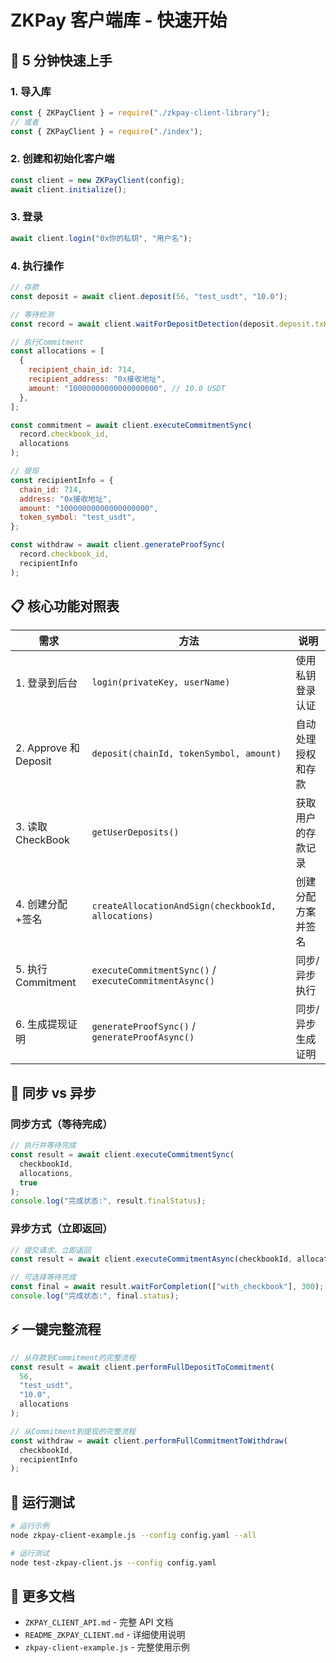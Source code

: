 # ZKPay 客户端库 - 快速开始

## 🚀 5 分钟快速上手

### 1. 导入库

```javascript
const { ZKPayClient } = require("./zkpay-client-library");
// 或者
const { ZKPayClient } = require("./index");
```

### 2. 创建和初始化客户端

```javascript
const client = new ZKPayClient(config);
await client.initialize();
```

### 3. 登录

```javascript
await client.login("0x你的私钥", "用户名");
```

### 4. 执行操作

```javascript
// 存款
const deposit = await client.deposit(56, "test_usdt", "10.0");

// 等待检测
const record = await client.waitForDepositDetection(deposit.deposit.txHash, 56);

// 执行Commitment
const allocations = [
  {
    recipient_chain_id: 714,
    recipient_address: "0x接收地址",
    amount: "10000000000000000000", // 10.0 USDT
  },
];

const commitment = await client.executeCommitmentSync(
  record.checkbook_id,
  allocations
);

// 提现
const recipientInfo = {
  chain_id: 714,
  address: "0x接收地址",
  amount: "10000000000000000000",
  token_symbol: "test_usdt",
};

const withdraw = await client.generateProofSync(
  record.checkbook_id,
  recipientInfo
);
```

## 📋 核心功能对照表

| 需求                  | 方法                                                   | 说明               |
| --------------------- | ------------------------------------------------------ | ------------------ |
| 1. 登录到后台         | `login(privateKey, userName)`                          | 使用私钥登录认证   |
| 2. Approve 和 Deposit | `deposit(chainId, tokenSymbol, amount)`                | 自动处理授权和存款 |
| 3. 读取 CheckBook     | `getUserDeposits()`                                    | 获取用户的存款记录 |
| 4. 创建分配+签名      | `createAllocationAndSign(checkbookId, allocations)`    | 创建分配方案并签名 |
| 5. 执行 Commitment    | `executeCommitmentSync()` / `executeCommitmentAsync()` | 同步/异步执行      |
| 6. 生成提现证明       | `generateProofSync()` / `generateProofAsync()`         | 同步/异步生成证明  |

## 🔄 同步 vs 异步

### 同步方式（等待完成）

```javascript
// 执行并等待完成
const result = await client.executeCommitmentSync(
  checkbookId,
  allocations,
  true
);
console.log("完成状态:", result.finalStatus);
```

### 异步方式（立即返回）

```javascript
// 提交请求，立即返回
const result = await client.executeCommitmentAsync(checkbookId, allocations);

// 可选择等待完成
const final = await result.waitForCompletion(["with_checkbook"], 300);
console.log("完成状态:", final.status);
```

## ⚡ 一键完整流程

```javascript
// 从存款到Commitment的完整流程
const result = await client.performFullDepositToCommitment(
  56,
  "test_usdt",
  "10.0",
  allocations
);

// 从Commitment到提现的完整流程
const withdraw = await client.performFullCommitmentToWithdraw(
  checkbookId,
  recipientInfo
);
```

## 🧪 运行测试

```bash
# 运行示例
node zkpay-client-example.js --config config.yaml --all

# 运行测试
node test-zkpay-client.js --config config.yaml
```

## 📖 更多文档

- `ZKPAY_CLIENT_API.md` - 完整 API 文档
- `README_ZKPAY_CLIENT.md` - 详细使用说明
- `zkpay-client-example.js` - 完整使用示例
